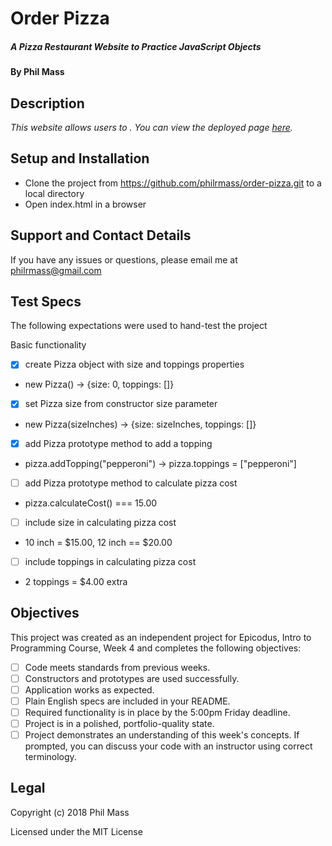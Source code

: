 # Order Pizza

##### _A Pizza Restaurant Website to Practice JavaScript Objects_

#### By **Phil Mass**

## Description

_This website allows users to . You can view the deployed page [here](https://philrmass.github.io/order-pizza)._

## Setup and Installation

* Clone the project from https://github.com/philrmass/order-pizza.git to a local directory
* Open index.html in a browser

## Support and Contact Details

If you have any issues or questions, please email me at philrmass@gmail.com

## Test Specs

The following expectations were used to hand-test the project

Basic functionality
- [x] create Pizza object with size and toppings properties
 * new Pizza() -> {size: 0, toppings: []}
- [x] set Pizza size from constructor size parameter
 * new Pizza(sizeInches) -> {size: sizeInches, toppings: []}
- [x] add Pizza prototype method to add a topping
 * pizza.addTopping("pepperoni") -> pizza.toppings = ["pepperoni"]
- [ ] add Pizza prototype method to calculate pizza cost
 * pizza.calculateCost() === 15.00
- [ ] include size in calculating pizza cost
 * 10 inch = $15.00, 12 inch == $20.00
- [ ] include toppings in calculating pizza cost
 * 2 toppings = $4.00 extra


## Objectives

This project was created as an independent project for Epicodus, Intro to Programming Course, Week 4 and completes the following objectives:

- [ ] Code meets standards from previous weeks.
- [ ] Constructors and prototypes are used successfully.
- [ ] Application works as expected.
- [ ] Plain English specs are included in your README.
- [ ] Required functionality is in place by the 5:00pm Friday deadline.
- [ ] Project is in a polished, portfolio-quality state.
- [ ] Project demonstrates an understanding of this week's concepts. If prompted, you can discuss your code with an instructor using correct terminology.

## Legal

Copyright (c) 2018 Phil Mass

Licensed under the MIT License
